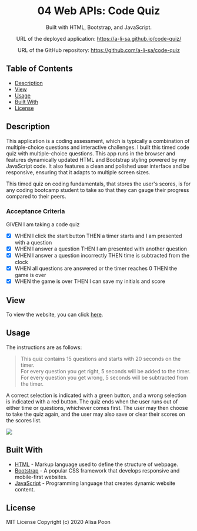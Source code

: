 <div align="center">

# 04 Web APIs: Code Quiz

Built with HTML, Bootstrap, and JavaScript.

URL of the deployed application: https://a-li-sa.github.io/code-quiz/

URL of the GitHub repository: https://github.com/a-li-sa/code-quiz

</div>

## Table of Contents 

* [Description](#description)
* [View](#view)
* [Usage](#usage)
* [Built With](#built-with)
* [License](#license)

## Description

This application is a coding assessment, which is typically a combination of multiple-choice questions and interactive challenges. I built this timed code quiz with multiple-choice questions. This app runs in the browser and features dynamically updated HTML and Bootstrap styling powered by my JavaScript code. It also features a clean and polished user interface and be responsive, ensuring that it adapts to multiple screen sizes.

This timed quiz on coding fundamentals, that stores the user's scores, is for any coding bootcamp student to take so that they can gauge their progress compared to their peers.

### Acceptance Criteria 
GIVEN I am taking a code quiz
- [x] WHEN I click the start button THEN a timer starts and I am presented with a question
- [x] WHEN I answer a question THEN I am presented with another question
- [x] WHEN I answer a question incorrectly THEN time is subtracted from the clock
- [x] WHEN all questions are answered or the timer reaches 0 THEN the game is over
- [x] WHEN the game is over THEN I can save my initials and score

## View

To view the website, you can click [here](https://a-li-sa.github.io/code-quiz/).

## Usage

The instructions are as follows:
> This quiz contains 15 questions and starts with 20 seconds on the timer.<br>For every question you get right, 5 seconds will be added to the timer.<br>For every question you get wrong, 5 seconds will be subtracted from the timer.

A correct selection is indicated with a green button, and a wrong selection is indicated with a red button. The quiz ends when the user runs out of either time or questions, whichever comes first. The user may then choose to take the quiz again, and the user may also save or clear their scores on the scores list.

![](homework4.gif)

## Built With

* [HTML](https://html.spec.whatwg.org/) - Markup language used to define the structure of webpage.
* [Bootstrap](https://getbootstrap.com/) - A popular CSS framework that develops responsive and mobile-first websites.
* [JavaScript](https://developer.mozilla.org/en-US/docs/Web/JavaScript) - Programming language that creates dynamic website content.

## License 

MIT License Copyright (c) 2020 Alisa Poon